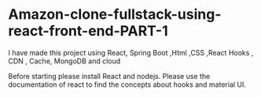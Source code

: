 # Amazon-clone-fullstack-using-react-front-end-PART-1
I have made this project using React, Spring Boot  ,Html ,CSS ,React Hooks , CDN , Cache, MongoDB and cloud

Before starting please install React and nodejs. Please use the documentation of react to find the concepts about hooks and material UI.
